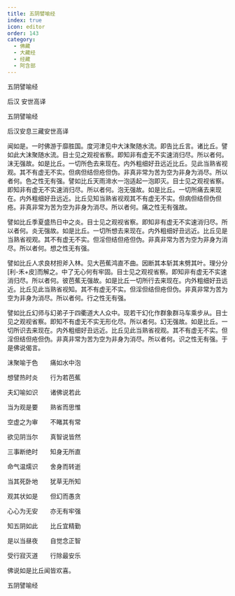 ```yaml
---
title: 五阴譬喻经
index: true
icon: editor
order: 143
category:
  - 佛藏
  - 大藏经
  - 经藏
  - 阿含部
---
```


  五阴譬喻经  

后汉 安世高译  

五阴譬喻经  

后汉安息三藏安世高译  

闻如是。一时佛游于靡胜国。度河津见中大沫聚随水流。即告比丘言。诸比丘。譬如此大沫聚随水流。目士见之观视省察。即知非有虚无不实速消归尽。所以者何。沫无强故。如是比丘。一切所色去来现在。内外粗细好丑远近比丘。见此当熟省视观。其不有虚无不实。但病但结但疮但伪。非真非常为苦为空为非身为消尽。所以者何。色之性无有强。譬如比丘天雨渧水一泡适起一泡即灭。目士见之观视省察。即知非有虚无不实速消归尽。所以者何。泡无强故。如是比丘。一切所痛去来现在。内外粗细好丑远近。比丘见知当熟省视观其不有虚无不实。但病但结但伪但疮。非真非常为苦为空为非身为消尽。所以者何。痛之性无有强故。  

譬如比丘季夏盛热日中之炎。目士见之观视省察。即知非有虚无不实速消归尽。所以者何。炎无强故。如是比丘。一切所想去来现在。内外粗细好丑远近。比丘见是当熟省视观。其不有虚无不实。但淫但结但疮但伪。非真非常为苦为空为非身为消尽。所以者何。想之性无有强。  

譬如比丘人求良材担斧入林。见大芭蕉鸿直不曲。因断其本斩其末劈其叶。理分分[利-禾+皮]而解之。中了无心何有牢固。目士见之观视省察。即知非有虚无不实速消归尽。所以者何。彼芭蕉无强故。如是比丘一切所行去来现在。内外粗细好丑远近。比丘见此当熟省视知。其不有虚无不实。但淫但结但疮但伪。非真非常为苦为空为非身为消尽。所以者何。行之性无有强。  

譬如比丘幻师与幻弟子于四衢道大人众中。现若干幻化作群象群马车乘步从。目士见之观视省察。即知不有虚无不实无形化尽。所以者何。幻无强故。如是比丘。一切所识去来现在。内外粗细好丑远近。比丘见此当熟省视观。其不有虚无不实。但淫但结但疮但伪。非真非常为苦为空为非身为消尽。所以者何。识之性无有强。于是佛说偈言。  

沫聚喻于色　　痛如水中泡  

想譬热时炎　　行为若芭蕉  

夫幻喻如识　　诸佛说若此  

当为观是要　　熟省而思惟  

空虚之为审　　不睹其有常  

欲见阴当尔　　真智说皆然  

三事断绝时　　知身无所直  

命气温燸识　　舍身而转逝  

当其死卧地　　犹草无所知  

观其状如是　　但幻而愚贪  

心心为无安　　亦无有牢强  

知五阴如此　　比丘宜精勤  

是以当昼夜　　自觉念正智  

受行寂灭道　　行除最安乐  

佛说如是比丘闻皆欢喜。  

五阴譬喻经  

